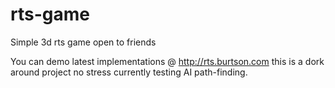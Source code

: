 # rts-game
Simple 3d rts game open to friends

You can demo latest implementations @  http://rts.burtson.com  this is a dork around project no stress
currently testing AI path-finding.

